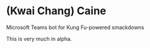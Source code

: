 # (Kwai Chang) Caine

Microsoft Teams bot for Kung Fu-powered smackdowns

This is very much in alpha.
